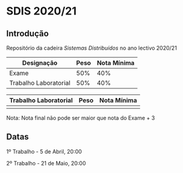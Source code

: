 # SDIS 2020/21

## Introdução

Repositório da cadeira *Sistemas Distribuídos* no ano lectivo 2020/21

|Designação|Peso|Nota Mínima|
|-|-|-|
|Exame|50%|40%|
|Trabalho Laboratorial|50%|40%|

|Trabalho Laboratorial|Peso|Nota Mínima|
|-|-|-|
||||

Nota: Nota final não pode ser maior que nota do Exame + 3

## Datas

1º Trabalho - 5 de Abril, 20:00

2º Trabalho - 21 de Maio, 20:00
